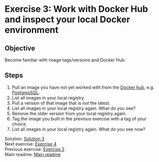 # Exercise 3: Work with Docker Hub and inspect your local Docker environment

## Objective

Become familiar with image tags/versions and Docker Hub.

## Steps

1. Pull an image you have not yet worked with from the [Docker hub](https://hub.docker.com), e.g. [PostgresSQL](https://hub.docker.com/r/bitnami/postgresql).
2. List all images in your local registry.
3. Pull a version of that image that is *not* the latest.
4. List all images in your local registry again. What do you see?
5. Remove the older version from your local registry again.
6. Tag the image you built in the previous exercise with a tag of your choice.
7. List all images in your local registry again. What do you see now?

Solution: [Solution 3](./solutions/3.hub-and-tags/README.md)  
Next exercise: [Exercise 4](./exercise-4.md)  
Previous exercise: [Exercise 2](./exercise-2.md)  
Main readme: [Main readme](./README.md)
